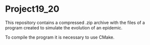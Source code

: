 # Project19_20
This repository contains a compressed .zip archive with the files of a program created to simulate the evolution of an epidemic.

To compile the program it is necessary to use CMake.
